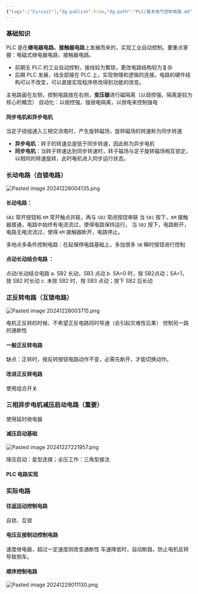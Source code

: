 ```yaml
---
{"tags":["Circuit"],"dg-publish":true,"dg-path":"PLC/基本电气控制电路.md","permalink":"/PLC/基本电气控制电路/","dgPassFrontmatter":true,"noteIcon":"","created":"2024-11-07T16:27:10.438+08:00","updated":"2025-01-01T09:54:25.820+08:00"}
---
```


### 基础知识
PLC 是在**继电器电路、接触器电路**上发展而来的，实现工业自动控制。要重点掌握：电磁式继电器电路，接触器电路。
- 前期无 PLC 的工业自动控制，接线较为繁琐，更改电路结构较为复杂
- 后期 PLC 发展，线全部接在 PLC 上，实现物理和逻辑的连接。电路的硬件结构可以不改变，可以直接实现程序修改得到功能的改变。

主电路画在左侧，控制电路放在右侧，**变压器**进行磁隔离（以弱控强，隔离是较为核心的概念）
自动化：以弱控强，强弱电隔离，以弱电来控制强电

#### 同步电机和异步电机
当定子绕组通入三相交流电时，产生旋转磁场，旋转磁场的转速称为同步转速

- **异步电机**：转子的转速总是低于同步转速，因此称为异步电机
- **同步电机**：当转子转速达到同步转速时，转子磁场与定子旋转磁场相互锁定，以相同的转速旋转，此时电机进入同步运行状态。

### 长动电路（自锁电路）
![Pasted image 20241228004135.png](/img/user/%E5%8A%9F%E8%83%BD%E6%80%A7%E6%96%87%E4%BB%B6%E5%A4%B9/%E8%BD%BD%E5%85%A5%E7%9A%84%E5%AA%92%E4%BD%93%E8%B5%84%E6%BA%90/Pasted%20image%2020241228004135.png)

#### 长动电路：
`SB1` 常开按钮和 `KM` 常开触点并联，再与 `SB2` 常闭按钮串联
当 `SB1` 按下，`KM` 接触器接通，电路中始终有电流流过，使得电路保持运行。
当 `SB2` 按下，电路断开，电路无电流流过，使得 `KM` 接触器断开，电路停止。

多地点多条件控制电路：在起保停电路基础上，多加很多 `SB`  瞬时按钮进行控制

#### 点动长动结合电路 ：
点动/长动结合电路
a. SB2 长动，SB3 点动
b. SA=0 时，按 SB2点动；SA=1，按 SB2 时长动 
c.  未按 SB2 时，按 SB3 点动；按下 SB2 后长动

### 正反转电路（互锁电路）
![Pasted image 20241228003715.png](/img/user/%E5%8A%9F%E8%83%BD%E6%80%A7%E6%96%87%E4%BB%B6%E5%A4%B9/%E8%BD%BD%E5%85%A5%E7%9A%84%E5%AA%92%E4%BD%93%E8%B5%84%E6%BA%90/Pasted%20image%2020241228003715.png)

电机正反转的时候，不希望正反电路同时导通（会引起灾难性后果）
控制另一路的通断性

#### 一般正反转电路
缺点：正转时，按反转按钮电路动作不变，必需先断开，才能切换动作。

#### 改进正反转电路
使用组合开关
### 三相异步电机减压启动电路（重要）
使用延时继电器
#### 减压启动基础
![Pasted image 20241227221957.png](/img/user/%E5%8A%9F%E8%83%BD%E6%80%A7%E6%96%87%E4%BB%B6%E5%A4%B9/%E8%BD%BD%E5%85%A5%E7%9A%84%E5%AA%92%E4%BD%93%E8%B5%84%E6%BA%90/Pasted%20image%2020241227221957.png)

降压启动：星型连接；全压工作：三角型接法
#### PLC 电路实现

### 实际电路
#### 往返运动控制电路
自锁、互锁
#### 电压反接制动控制电路
速度继电器，超过一定速度则改变通断性
车速降低时，自动断路，防止电机反转导致倒车。

#### 顺序控制电路

![Pasted image 20241229011130.png](/img/user/%E5%8A%9F%E8%83%BD%E6%80%A7%E6%96%87%E4%BB%B6%E5%A4%B9/%E8%BD%BD%E5%85%A5%E7%9A%84%E5%AA%92%E4%BD%93%E8%B5%84%E6%BA%90/Pasted%20image%2020241229011130.png)

